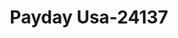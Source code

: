---
f_zip-code: 68776
f_state-code: NE
title: Payday Usa-24137
f_phone: 402-494-1111
f_city-only: Sioux City
f_address: 200 East 13Th Street South Sioux City
f_location-unique-id: '24137'
slug: payday-usa-24137
updated-on: '2024-05-30T13:46:58.046Z'
created-on: '2024-05-30T13:36:59.803Z'
published-on: '2024-05-30T13:54:32.469Z'
f_city-state: cms/city/sioux-city-ne.md
f_company: cms/company/payday-usa.md
f_state: cms/state/nebraska.md
layout: '[payday-loan].html'
tags: payday-loan
---